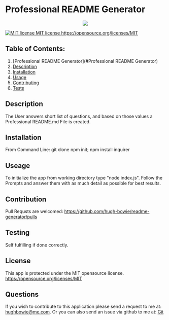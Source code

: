 

  # Professional README Generator
<p align="center">
  <img src="https://img.shields.io/npm/v/readme-md-generator.svg?orange=blue" />
  <a href="https://www.npmjs.com/package/readme-md-generator">
   


</p>

  ![MIT license](https://img.shields.io/badge/License-MIT-yellow.svg)
  MIT license https://opensource.org/licenses/MIT
  
  ## Table of Contents:

  1. [Professional README Generator](#Professional README Generator)
  2. [Description](###description)
  3. [Installation](###installation) 
  4. [Usage](###usage) 
  5. [Contributing](###contributing)
  6. [Tests](###tests)
 


  ## Description 


  The User answers short list of questions, and based on those values a Professional README.md File is created. 


  ## Installation

  From Command Line: git clone 
  npm init; npm install inquirer


  ## Useage 
  
  To initialize the app from working directory type "node index.js".
  Follow the Prompts and answer them with as much detail as possible for best results.


  ## Contribution

  Pull Requsts are welcomed:
  https://github.com/hugh-bowie/readme-generator/pulls


  ## Testing


  Self fulfilling if done correctly.


  ## License
  
  
  This app is protected under the MIT opensource license.
  https://opensource.org/licenses/MIT


  ## Questions


  If you wish to contribute to this application please send a request to me at: hughbowie@me.com.
  Or you can also send an issue via github to me at: [Git](github.com/hugh-bowie/)

  
